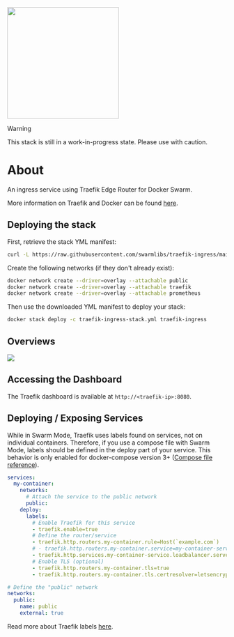 <img src="https://github.com/user-attachments/assets/a32788db-6266-45d0-8180-b7cce9997e0f" width="256px" />

> [!WARNING]
> This stack is still in a work-in-progress state. Please use with caution.

# About

An ingress service using Traefik Edge Router for Docker Swarm. 

More information on Traefik and Docker can be found [here](https://docs.traefik.io/providers/docker/).

## Deploying the stack

First, retrieve the stack YML manifest:

```sh
curl -L https://raw.githubusercontent.com/swarmlibs/traefik-ingress/main/docker-stack.yml -o traefik-ingress-stack.yml
```

Create the following networks (if they don't already exist):
```sh
docker network create --driver=overlay --attachable public
docker network create --driver=overlay --attachable traefik
docker network create --driver=overlay --attachable prometheus
```

Then use the downloaded YML manifest to deploy your stack:

```sh
docker stack deploy -c traefik-ingress-stack.yml traefik-ingress
```

## Overviews

<picture>
  <source media="(prefers-color-scheme: dark)" srcset="https://github.com/user-attachments/assets/8bda183d-7ef6-4c39-a336-447eee6ebd7b">
  <source media="(prefers-color-scheme: light)" srcset="https://github.com/user-attachments/assets/cb1c3676-0616-46a7-a804-0b59ba52e52c">
  <img src="https://github.com/user-attachments/assets/cb1c3676-0616-46a7-a804-0b59ba52e52c">
</picture>

## Accessing the Dashboard

The Traefik dashboard is available at `http://<traefik-ip>:8080`.

## Deploying / Exposing Services

While in Swarm Mode, Traefik uses labels found on services, not on individual containers. Therefore, if you use a compose file with Swarm Mode, labels should be defined in the deploy part of your service. This behavior is only enabled for docker-compose version 3+ ([Compose file reference](https://docs.docker.com/compose/compose-file/compose-file-v3/#deploy)).

```yaml
services:
  my-container:
    networks:
      # Attach the service to the public network
      public:
    deploy:
      labels:
        # Enable Traefik for this service
        - traefik.enable=true
        # Define the router/service
        - traefik.http.routers.my-container.rule=Host(`example.com`)
        # - traefik.http.routers.my-container.service=my-container-service # optional, if only one service is defined
        - traefik.http.services.my-container-service.loadbalancer.server.port=8080
        # Enable TLS (optional)
        - traefik.http.routers.my-container.tls=true
        - traefik.http.routers.my-container.tls.certresolver=letsencrypt # or letsencrypt-staging

# Define the "public" network
networks:
  public:
    name: public
    external: true
```

Read more about Traefik labels [here](https://doc.traefik.io/traefik/routing/providers/swarm/).
